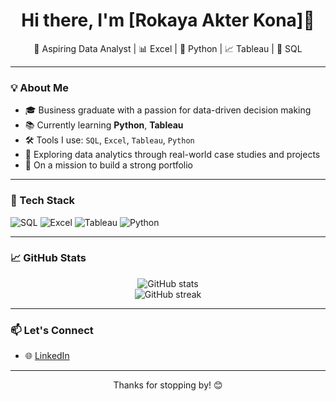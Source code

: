 
<h1 align="center">Hi there, I'm [Rokaya Akter Kona]👋</h1>

<p align="center">
  🎯 Aspiring Data Analyst | 📊 Excel | 🐍 Python | 📈 Tableau | 🧠 SQL<br>
  

---

### 💡 About Me

- 🎓 Business graduate with a passion for data-driven decision making  
- 📚 Currently learning **Python**, **Tableau** 
- 🛠️ Tools I use: `SQL`, `Excel`, `Tableau`, `Python` 
- 🧪 Exploring data analytics through real-world case studies and projects  
- 🌱 On a mission to build a strong portfolio

---

### 🧰 Tech Stack

![SQL](https://img.shields.io/badge/-SQL-informational?style=flat&logo=mysql&logoColor=white&color=4479A1)
![Excel](https://img.shields.io/badge/-Excel-success?style=flat&logo=microsoft-excel&logoColor=white&color=217346)
![Tableau](https://img.shields.io/badge/-Tableau-orange?style=flat&logo=tableau&logoColor=white)
![Python](https://img.shields.io/badge/-Python-yellow?style=flat&logo=python&logoColor=white)

---


### 📈 GitHub Stats

<p align="center">
  <img src="https://github-readme-stats.vercel.app/api?username=RokayaAkterKona665&show_icons=true&theme=default" alt="GitHub stats" />
  <br>
  <img src="https://github-readme-streak-stats.herokuapp.com/?user=RokayaAkterKona665&theme=default" alt="GitHub streak" />
</p>

---

### 📫 Let's Connect

- 🌐 [LinkedIn](https://linkedin.com/in/rokaya-akter-kona)

---

<p align="center">Thanks for stopping by! 😊</p>
